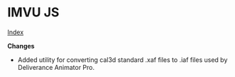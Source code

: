 # IMVU JS

[Index](https://imvu-utilities.github.io/imvu-js/)

**Changes**

- Added utility for converting cal3d standard .xaf files to .iaf files used by Deliverance Animator Pro.
